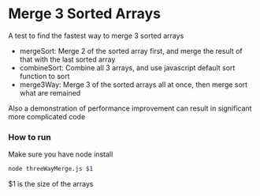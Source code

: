 # Merge 3 Sorted Arrays

A test to find the fastest way to merge 3 sorted arrays

  - mergeSort: Merge 2 of the sorted array first, and merge the result of that with the last sorted array
  - combineSort: Combine all 3 arrays, and use javascript default sort function to sort
  - merge3Way: Merge 3 of the sorted arrays all at once, then merge sort what are remained

Also a demonstration of performance improvement can result in significant more complicated code

### How to run
Make sure you have node install
```sh
node threeWayMerge.js $1
```
$1 is the size of the arrays
